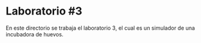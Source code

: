 # Laboratorio #3
En este directorio se trabaja el laboratorio 3, el cual es un simulador de una incubadora de huevos.
